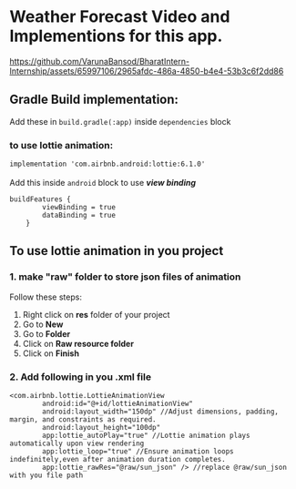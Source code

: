 # Weather Forecast Video and Implementions for this app.
https://github.com/VarunaBansod/BharatIntern-Internship/assets/65997106/2965afdc-486a-4850-b4e4-53b3c6f2dd86

## Gradle Build implementation:
Add these in `build.gradle(:app)` inside `dependencies` block
### to use lottie animation:  
` implementation 'com.airbnb.android:lottie:6.1.0' `
</br> </br>
Add this inside `android` block to use **_view binding_**
```
buildFeatures {
        viewBinding = true
        dataBinding = true
    }
``` 
## To use lottie animation in you project
### 1. make "raw" folder to store json files of animation
Follow these steps:<br>
1. Right click on **res** folder of your project
2. Go to **New**
3. Go to **Folder**
4. Click on **Raw resource folder**
5. Click on **Finish**
### 2. Add following in you **.xml** file
```
<com.airbnb.lottie.LottieAnimationView
        android:id="@+id/lottieAnimationView"
        android:layout_width="150dp" //Adjust dimensions, padding, margin, and constraints as required.
        android:layout_height="100dp"
        app:lottie_autoPlay="true" //Lottie animation plays automatically upon view rendering
        app:lottie_loop="true" //Ensure animation loops indefinitely,even after animation duration completes.
        app:lottie_rawRes="@raw/sun_json" /> //replace @raw/sun_json with you file path
```
